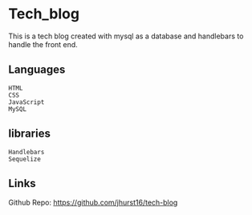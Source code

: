 # Tech_blog

This is a tech blog created with mysql as a database and handlebars to handle the front end.

## Languages

```
HTML
CSS
JavaScript
MySQL
```

## libraries

```
Handlebars
Sequelize
```

## Links

Github Repo: https://github.com/jhurst16/tech-blog
